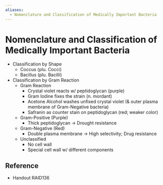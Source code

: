```yaml
---
aliases:
  - Nomenclature and Classification of Medically Important Bacteria
---
```


# Nomenclature and Classification of Medically Important Bacteria

- Classification by Shape
	- Coccus (plu. Cocci)
	- Bacillus (plu. Bacilli)
- Classification by Gram Reaction
	- Gram Reaction
		- Crystal violet reacts w/ peptidoglycan (purple)
		- Gram Iodine fixes the strain (n. mordant)
		- Acetone Alcohol washes unfixed crystal violet (& outer plasma membrane of Gram-Negative bacteria)
		- Safranin as counter stain on peptidoglycan (red; weaker color)
	- Gram-Positive (Purple)
		- Thick peptidoglycan → Drought resistance
	- Gram-Negative (Red)
		- Double plasma membrane → High selectivity; Drug resistance
	- Unclassified
		- No cell wall
		- Special cell wall w/ different components

## Reference

- Handout RAID136
